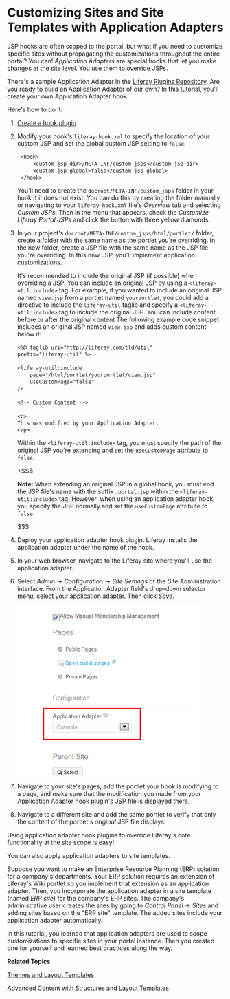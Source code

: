 # Customizing Sites and Site Templates with Application Adapters [](id=customizing-sites-and-site-templates-with-application-adapters)

<!-- The ending example hook can be found here:
https://github.com/liferay/liferay-docs/tree/6.2.x/develop/tutorials/code/plat-fws/application-adap/end/example-hook
-->

JSP hooks are often scoped to the portal, but what if you need to customize
specific sites without propagating the customizations throughout the entire
portal? You can! *Application Adapters* are special hooks that let you make
changes at the site level. You use them to override JSPs. 

There's a sample Application Adapter in the
[Liferay Plugins Repository](https://github.com/liferay/liferay-plugins/tree/6.2.x/hooks/sample-application-adapter-hook).
Are you ready to build an Application Adapter of our own? In this tutorial,
you'll create your own Application Adapter hook.

Here's how to do it: 

1. [Create a hook plugin](/develop/tutorials/-/knowledge_base/6-2/creating-a-hook-project-in-the-plugins-sdk). 

2. Modify your hook's `liferay-hook.xml` to specify the location of your custom
   JSP and set the global custom JSP setting to `false`: 

        <hook>
            <custom-jsp-dir>/META-INF/custom_jsps</custom-jsp-dir>
            <custom-jsp-global>false</custom-jsp-global>
        </hook>

    You'll need to create the `docroot/META-INF/custom_jsps` folder in your
    hook if it does not exist. You can do this by creating the folder manually
    or navigating to your `liferay-hook.xml` file's *Overview* tab and selecting
    *Custom JSPs*. Then in the menu that appears, check the *Customize Liferay
    Portal JSPs* and click the button with three yellow diamonds. 

3.  In your project's `docroot/META-INF/custom_jsps/html/portlet/` folder,
    create a folder with the same name as the portlet you're overriding. In
    the new folder, create a JSP file with the same name as the JSP file you're
    overriding. In this new JSP, you'll implement application customizations. 

    It's recommended to include the original JSP (if possible) when overriding a
    JSP. You can include an original JSP by using a `<liferay-util:include>`
    tag. For example, if you wanted to include an original JSP named `view.jsp`
    from a portlet named `yourportlet`, you could add a directive to include the
    `liferay-util` taglib and specify a `<liferay-util:include>` tag to include
    the original JSP. You can include content before or after the original
    content The following example code snippet includes an original JSP named
    `view.jsp` and adds custom content below it:

        <%@ taglib uri="http://liferay.com/tld/util" 
        prefix="liferay-util" %>

        <liferay-util:include
            page="/html/portlet/yourportlet/view.jsp" 
            useCustomPage="false"
        />

        <!-- Custom Content -->

        <p>
        This was modified by your Application Adapter.
        </p>

    Within the `<liferay-util:include>` tag, you must specify the path of the
    original JSP you're extending and set the `useCustomPage` attribute to
    `false`. 

    +$$$

    **Note:** When extending an original JSP in a global hook, you must end the
    JSP file's name with the suffix `.portal.jsp` within the
    `<liferay-util:include>` tag. However, when using an application adapter
    hook, you specify the JSP normally and set the `useCustomPage` attribute
    to `false`. 

    $$$

4. Deploy your application adapter hook plugin. Liferay installs the application
   adapter under the name of the hook. 

5. In your web browser, navigate to the Liferay site where you'll use the
   application adapter. 

6. Select *Admin* &rarr; *Configuration* &rarr; *Site Settings* of the Site
   Administration interface. From the Application Adapter field's drop-down
   selector menu, select your application adapter. Then click *Save*. 

    ![Figure 1: Your application adapters are easily accessible from the Site Settings section of the Site Administration interface.](../../images/06-hooks-select-site-app-adapter.png)

7. Navigate to your site's pages, add the portlet your hook is modifying to a
   page, and make sure that the modification you made from your Application
   Adapter hook plugin's JSP file is displayed there. 

8. Navigate to a different site and add the same portlet to verify that only the
   content of the portlet's *original* JSP file displays. 

Using application adapter hook plugins to override Liferay's core functionality
at the site scope is easy! 

You can also apply application adapters to site templates. 

Suppose you want to make an Enterprise Resource Planning (ERP) solution for a
company's departments. Your ERP solution requires an extension of Liferay's Wiki
portlet so you implement that extension as an application adapter. Then, you
incorporate the application adapter in a site template (named *ERP site*) for
the company's ERP sites. The company's administrative user creates the sites by
going to *Control Panel* &rarr; *Sites* and adding sites based on the "ERP site"
template. The added sites include your application adapter automatically. 

In this tutorial, you learned that application adapters are used to scope
customizations to specific sites in your portal instance. Then you created one
for yourself and learned best practices along the way. 

**Related Topics**

[Themes and Layout Templates](/develop/tutorials/-/knowledge_base/6-2/themes-and-layout-templates)

[Advanced Content with Structures and Layout Templates](/discover/portal/-/knowledge_base/6-2/advanced-content-with-structures-and-templates)

